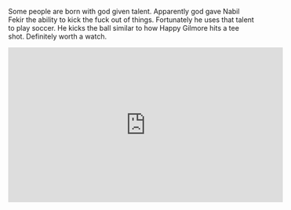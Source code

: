 Some people are born with god given talent. Apparently god gave Nabil Fekir the ability to kick the fuck out of things. Fortunately he uses that talent to play soccer. He kicks the ball similar to how Happy Gilmore hits a tee shot. Definitely worth a watch.

<iframe width="560" height="315" src="https://www.youtube.com/embed/If414TzKKwY" frameborder="0" allowfullscreen></iframe>
